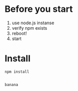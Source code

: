 # Before you start

1. use node.js instanse
2. verify npm exists
3. reboot!
4. start

# Install

```
npm install


banana
